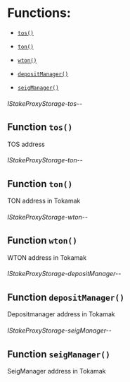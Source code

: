 # Functions:

- [`tos()`](#IStakeProxyStorage-tos--)

- [`ton()`](#IStakeProxyStorage-ton--)

- [`wton()`](#IStakeProxyStorage-wton--)

- [`depositManager()`](#IStakeProxyStorage-depositManager--)

- [`seigManager()`](#IStakeProxyStorage-seigManager--)

###### IStakeProxyStorage-tos--

## Function `tos()`

TOS address

###### IStakeProxyStorage-ton--

## Function `ton()`

TON address in Tokamak

###### IStakeProxyStorage-wton--

## Function `wton()`

WTON address in Tokamak

###### IStakeProxyStorage-depositManager--

## Function `depositManager()`

Depositmanager address in Tokamak

###### IStakeProxyStorage-seigManager--

## Function `seigManager()`

SeigManager address in Tokamak
